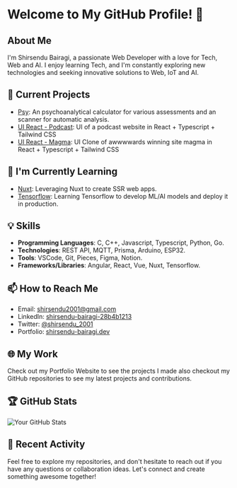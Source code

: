 # Welcome to My GitHub Profile! 👋

## About Me
I'm Shirsendu Bairagi, a passionate Web Developer with a love for Tech, Web and AI. I enjoy learning Tech, and I'm constantly exploring new technologies and seeking innovative solutions to Web, IoT and AI. 

## 🔭 Current Projects
- [Psy](https://github.com/shba007/psy-app): An psychoanalytical calculator for various assessments and an scanner for automatic analysis.
- [UI React - Podcast](https://github.com/shba007/ui-react-podcast): UI of a podcast website in React + Typescript + Tailwind CSS
- [UI React - Magma](https://github.com/shba007/ui-react-magma): UI Clone of awwwwards winning site magma in React + Typescript + Tailwind CSS
<!-- - [Alphanum Vision](https://github.com/shba007/alphanum-vision): Multilingual AI app for accurate recognition of digits, alphabets, and symbols across languages.
- [Fashion Lens](https://github.com/shba007/fashion-lens): A visual search engine enables users to find fashion products on all e-commerce platforms. -->

## 🌱 I'm Currently Learning
- [Nuxt](https://github.com/nuxt/nuxt): Leveraging Nuxt to create SSR web apps.
- [Tensorflow](https://github.com/tensorflow/tensorflow): Learning Tensorflow to develop ML/AI models and deploy it in production.

## 💡 Skills
- **Programming Languages**: C, C++, Javascript, Typescript, Python, Go.
- **Technologies**: REST API, MQTT, Prisma, Arduino, ESP32.
- **Tools**: VSCode, Git, Pieces, Figma, Notion.
- **Frameworks/Libraries**: Angular, React, Vue, Nuxt, Tensorflow.

## 📫 How to Reach Me
- Email: [shirsendu2001@gmail.com](mailto:shirsendu2001@gmail.com)
- LinkedIn: [shirsendu-bairagi-28b4b1213](https://www.linkedin.com/in/shirsendu-bairagi-28b4b1213)
- Twitter: [@shirsendu_2001](https://twitter.com/shirsendu_2001)
- Portfolio: [shirsendu-bairagi.dev](https://shirsendu-bairagi.dev)

## 🌐 My Work
Check out my Portfolio Website to see the projects I made also checkout my GitHub repositories to see my latest projects and contributions.

## 🏆 GitHub Stats
![Your GitHub Stats](https://github-readme-stats.vercel.app/api?username=shba007&show_icons=true)

## 📝 Recent Activity
<!--START_SECTION:activity-->
<!--END_SECTION:activity-->

Feel free to explore my repositories, and don't hesitate to reach out if you have any questions or collaboration ideas. Let's connect and create something awesome together!

<!---
shba007/shba007 is a ✨ special ✨ repository because its `README.md` (this file) appears on your GitHub profile.
You can click the Preview link to take a look at your changes.
--->
